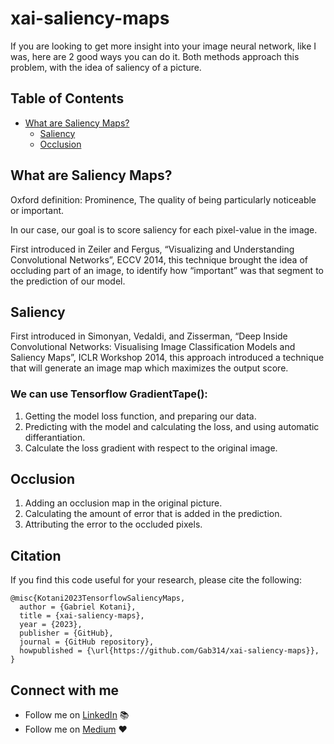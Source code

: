 # xai-saliency-maps

If you are looking to get more insight into your image neural network, like I was, here are 2 good ways you can do it. Both methods approach this problem, with the idea of saliency of a picture.

## Table of Contents
  * [What are Saliency Maps?](#what-are-saliency-maps)
    + [Saliency](#Saliency)
    + [Occlusion](#Occlusion)

## What are Saliency Maps?

Oxford definition: Prominence, The quality of being particularly noticeable or important.

In our case, our goal is to score saliency for each pixel-value in the image.

First introduced in Zeiler and Fergus, “Visualizing and Understanding Convolutional Networks”, ECCV 2014, this technique brought the idea of occluding part of an image, to identify how “important” was that segment to the prediction of our model.

## Saliency

First introduced in Simonyan, Vedaldi, and Zisserman, “Deep Inside Convolutional Networks: Visualising Image Classification Models and Saliency Maps”, ICLR Workshop 2014, this approach introduced a technique that will generate an image map which maximizes the output score.

### We can use Tensorflow GradientTape():

1. Getting the model loss function, and preparing our data.
2. Predicting with the model and calculating the loss, and using automatic differantiation.
3. Calculate the loss gradient with respect to the original image.

## Occlusion

1. Adding an occlusion map in the original picture.
2. Calculating the amount of error that is added in the prediction.
3. Attributing the error to the occluded pixels.

## Citation

If you find this code useful for your research, please cite the following:

```
@misc{Kotani2023TensorflowSaliencyMaps,
  author = {Gabriel Kotani},
  title = {xai-saliency-maps},
  year = {2023},
  publisher = {GitHub},
  journal = {GitHub repository},
  howpublished = {\url{https://github.com/Gab314/xai-saliency-maps}},
}
```

## Connect with me

* Follow me on [LinkedIn](https://www.linkedin.com/in/gabriel-kotani/) :books:
* Follow me on [Medium](https://medium.com/@gabriel.o.k) :heart: